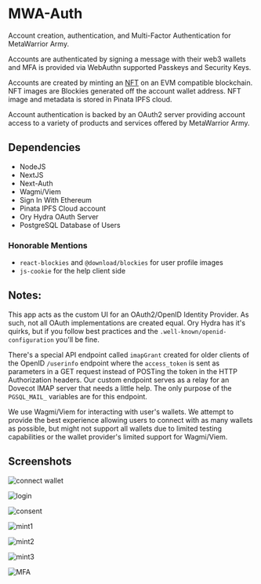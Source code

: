 # MWA-Auth

Account creation, authentication, and Multi-Factor Authentication for MetaWarrior Army. 

Accounts are authenticated by signing a message with their web3 wallets and MFA is provided via WebAuthn supported Passkeys and Security Keys.

Accounts are created by minting an [NFT](https://github.com/metawarrior-army/mwa-nft) on an EVM compatible blockchain. NFT images are Blockies generated off the account wallet address. NFT image and metadata is stored in Pinata IPFS cloud.

Account authentication is backed by an OAuth2 server providing account access to a variety of products and services offered by MetaWarrior Army.

## Dependencies

- NodeJS
- NextJS
- Next-Auth
- Wagmi/Viem
- Sign In With Ethereum
- Pinata IPFS Cloud account
- Ory Hydra OAuth Server
- PostgreSQL Database of Users

### Honorable Mentions

- `react-blockies` and `@download/blockies` for user profile images
- `js-cookie` for the help client side

## Notes:

This app acts as the custom UI for an OAuth2/OpenID Identity Provider. As such, not all OAuth implementations are created equal. Ory Hydra has it's quirks, but if you follow best practices and the `.well-known/openid-configuration` you'll be fine. 

There's a special API endpoint called `imapGrant` created for older clients of the OpenID `/userinfo` endpoint where the `access_token` is sent as parameters in a GET request instead of POSTing the token in the HTTP Authorization headers. Our custom endpoint serves as a relay for an Dovecot IMAP server that needs a little help. The only purpose of the `PGSQL_MAIL_` variables are for this endpoint.

We use Wagmi/Viem for interacting with user's wallets. We attempt to provide the best experience allowing users to connect with as many wallets as possible, but might not support all wallets due to limited testing capabilities or the wallet provider's limited support for Wagmi/Viem.

## Screenshots

![connect wallet](https://github.com/MetaWarrior-Army/mwa-auth/blob/d8ab3f7cca371ecce786ef1a7fe2837d76c002d4/docs/images/mwa-auth-01.png)

![login](https://github.com/MetaWarrior-Army/mwa-auth/blob/d8ab3f7cca371ecce786ef1a7fe2837d76c002d4/docs/images/mwa-auth-02.png)

![consent](https://github.com/MetaWarrior-Army/mwa-auth/blob/11628a90f36a8c207637609620f9954604ae5178/docs/images/mwa-auth-07.png)

![mint1](https://github.com/MetaWarrior-Army/mwa-auth/blob/d8ab3f7cca371ecce786ef1a7fe2837d76c002d4/docs/images/mwa-auth-04.png)

![mint2](https://github.com/MetaWarrior-Army/mwa-auth/blob/d8ab3f7cca371ecce786ef1a7fe2837d76c002d4/docs/images/mwa-auth-05.png)

![mint3](https://github.com/MetaWarrior-Army/mwa-auth/blob/d8ab3f7cca371ecce786ef1a7fe2837d76c002d4/docs/images/mwa-auth-06.png)

![MFA](https://github.com/MetaWarrior-Army/mwa-auth/blob/d8ab3f7cca371ecce786ef1a7fe2837d76c002d4/docs/images/mwa-auth-03.png)
